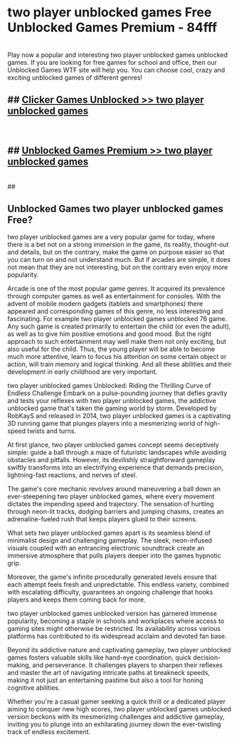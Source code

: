 # two player unblocked games  Free Unblocked Games Premium - 84fff <br>
<br>
Play now a popular and interesting two player unblocked games unblocked games. If you are looking for free games for school and office, then our Unblocked Games WTF site will help you. You can choose cool, crazy and exciting unblocked games of different genres!


## ##  [Clicker Games Unblocked >> two player unblocked games](http://freeplayer.one?title=two_player_unblocked_games&ref=UGames)
  <br>

##  ## [Unblocked Games Premium >> two player unblocked games](http://freeplayer.one?title=two_player_unblocked_games&ref=UGames)
  <br>
  ##



## Unblocked Games two player unblocked games Free?

two player unblocked games are a very popular game for today, where there is a bet not on a strong immersion in the game, its reality, thought-out and details, but on the contrary, make the game on purpose easier so that you can turn on and not understand much. But if arcades are simple, it does not mean that they are not interesting, but on the contrary even enjoy more popularity.

Arcade is one of the most popular game genres. It acquired its prevalence through computer games as well as entertainment for consoles. With the advent of mobile modern gadgets (tablets and smartphones) there appeared and corresponding games of this genre, no less interesting and fascinating. For example two player unblocked games unblocked 76 game. Any such game is created primarily to entertain the child (or even the adult), as well as to give him positive emotions and good mood. But the right approach to such entertainment may well make them not only exciting, but also useful for the child. Thus, the young player will be able to become much more attentive, learn to focus his attention on some certain object or action, will train memory and logical thinking. And all these abilities and their development in early childhood are very important.

two player unblocked games Unblocked: Riding the Thrilling Curve of Endless Challenge
Embark on a pulse-pounding journey that defies gravity and tests your reflexes with two player unblocked games, the addictive unblocked game that's taken the gaming world by storm. Developed by RobKayS and released in 2014, two player unblocked games is a captivating 3D running game that plunges players into a mesmerizing world of high-speed twists and turns.

At first glance, two player unblocked games concept seems deceptively simple: guide a ball through a maze of futuristic landscapes while avoiding obstacles and pitfalls. However, its devilishly straightforward gameplay swiftly transforms into an electrifying experience that demands precision, lightning-fast reactions, and nerves of steel.

The game's core mechanic revolves around maneuvering a ball down an ever-steepening two player unblocked games, where every movement dictates the impending speed and trajectory. The sensation of hurtling through neon-lit tracks, dodging barriers and jumping chasms, creates an adrenaline-fueled rush that keeps players glued to their screens.

What sets two player unblocked games apart is its seamless blend of minimalist design and challenging gameplay. The sleek, neon-infused visuals coupled with an entrancing electronic soundtrack create an immersive atmosphere that pulls players deeper into the games hypnotic grip.

Moreover, the game's infinite procedurally generated levels ensure that each attempt feels fresh and unpredictable. This endless variety, combined with escalating difficulty, guarantees an ongoing challenge that hooks players and keeps them coming back for more.

two player unblocked games unblocked version has garnered immense popularity, becoming a staple in schools and workplaces where access to gaming sites might otherwise be restricted. Its availability across various platforms has contributed to its widespread acclaim and devoted fan base.

Beyond its addictive nature and captivating gameplay, two player unblocked games fosters valuable skills like hand-eye coordination, quick decision-making, and perseverance. It challenges players to sharpen their reflexes and master the art of navigating intricate paths at breakneck speeds, making it not just an entertaining pastime but also a tool for honing cognitive abilities.

Whether you're a casual gamer seeking a quick thrill or a dedicated player aiming to conquer new high scores, two player unblocked games unblocked version beckons with its mesmerizing challenges and addictive gameplay, inviting you to plunge into an exhilarating journey down the ever-twisting track of endless excitement.